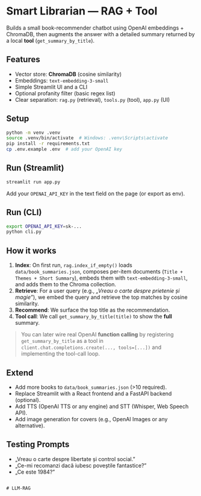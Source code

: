 
# Smart Librarian — RAG + Tool

Builds a small book-recommender chatbot using OpenAI embeddings + ChromaDB, then augments
the answer with a detailed summary returned by a local **tool** (`get_summary_by_title`).

## Features
- Vector store: **ChromaDB** (cosine similarity)
- Embeddings: `text-embedding-3-small`
- Simple Streamlit UI and a CLI
- Optional profanity filter (basic regex list)
- Clear separation: `rag.py` (retrieval), `tools.py` (tool), `app.py` (UI)

## Setup

```bash
python -m venv .venv
source .venv/bin/activate  # Windows: .venv\Scripts\activate
pip install -r requirements.txt
cp .env.example .env  # add your OpenAI key
```

## Run (Streamlit)

```bash
streamlit run app.py
```

Add your `OPENAI_API_KEY` in the text field on the page (or export as env).

## Run (CLI)

```bash
export OPENAI_API_KEY=sk-...
python cli.py
```

## How it works

1. **Index**: On first run, `rag.index_if_empty()` loads `data/book_summaries.json`, composes
   per-item documents (`Title + Themes + Short Summary`), embeds them with `text-embedding-3-small`,
   and adds them to the Chroma collection.
2. **Retrieve**: For a user query (e.g., *„Vreau o carte despre prietenie și magie”*), we embed the query
   and retrieve the top matches by cosine similarity.
3. **Recommend**: We surface the top title as the recommendation.
4. **Tool call**: We call `get_summary_by_title(title)` to show the **full** summary.

> You can later wire real OpenAI **function calling** by registering `get_summary_by_title` as a tool
> in `client.chat.completions.create(..., tools=[...])` and implementing the tool-call loop.

## Extend
- Add more books to `data/book_summaries.json` (>10 required).
- Replace Streamlit with a React frontend and a FastAPI backend (optional).
- Add TTS (OpenAI TTS or any engine) and STT (Whisper, Web Speech API).
- Add image generation for covers (e.g., OpenAI Images or any alternative).

## Testing Prompts
- „Vreau o carte despre libertate și control social.”
- „Ce-mi recomanzi dacă iubesc poveștile fantastice?”
- „Ce este 1984?”
```

#   L L M - R A G  
 